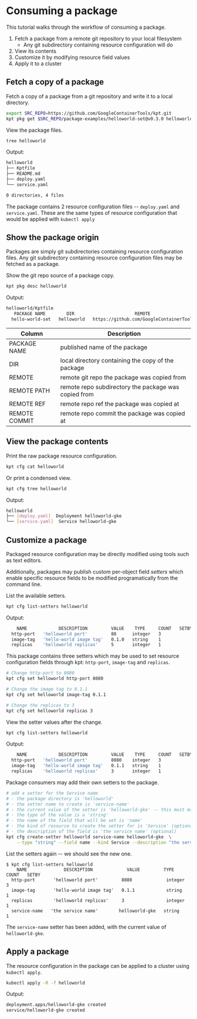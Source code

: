 # Consuming a package

This tutorial walks through the workflow of consuming a package.

1. Fetch a package from a remote git repository to your local filesystem
   - Any git subdirectory containing resource configuration will do
2. View its contents
3. Customize it by modifying resource field values
4. Apply it to a cluster

## Fetch a copy of a package

Fetch a copy of a package from a git repository and write it to a local directory.

```sh
export SRC_REPO=https://github.com/GoogleContainerTools/kpt.git
kpt pkg get $SRC_REPO/package-examples/helloworld-set@v0.3.0 helloworld
```

View the package files.

```sh
tree helloworld
```

Output:

```sh
helloworld
├── Kptfile
├── README.md
├── deploy.yaml
└── service.yaml

0 directories, 4 files
```

The package contains 2 resource configuration files -- `deploy.yaml` and `service.yaml`.
These are the same types of resource configuration that would be applied with `kubectl apply`

## Show the package origin

Packages are simply git subdirectories containing resource configuration files.  Any git
subdirectory containing resource configuration files may be fetched as a package.

Show the git repo source of a package copy.

```sh
kpt pkg desc helloworld
```

Output:

```sh
helloworld/Kptfile
   PACKAGE NAME        DIR                       REMOTE                              REMOTE PATH              REMOTE REF   REMOTE COMMIT  
  hello-world-set   helloworld   https://github.com/GoogleContainerTools/kpt   /package-examples/helloworld-set   v0.3.0       5c1c019  
```

| Column         | Description                                           |
|----------------|-------------------------------------------------------|
| PACKAGE NAME   | published name of the package                         |
| DIR            | local directory containing the copy of the package    |
| REMOTE         | remote git repo the package was copied from           |
| REMOTE PATH    | remote repo subdirectory the package was copied from  |
| REMOTE REF     | remote repo ref the package was copied at             |
| REMOTE COMMIT  | remote repo commit the package was copied at          |


## View the package contents

Print the raw package resource configuration.

```sh
kpt cfg cat helloworld
```

Or print a condensed view.

```sh
kpt cfg tree helloworld
```

Output:

```sh
helloworld
├── [deploy.yaml]  Deployment helloworld-gke
└── [service.yaml]  Service helloworld-gke
```


## Customize a package

Packaged resource configuration may be directly modified using tools such as
text editors.

Additionally, packages may publish custom per-object field *setters* which
enable specific resource fields to be modified programatically from the
command line.

List the available setters.

```sh
kpt cfg list-setters helloworld
```

Output:

```sh
    NAME            DESCRIPTION         VALUE    TYPE     COUNT   SETBY  
  http-port   'helloworld port'         80      integer   3              
  image-tag   'hello-world image tag'   0.1.0   string    1              
  replicas    'helloworld replicas'     5       integer   1 
```

This package contains three setters which may be used to set resource configuration
fields through kpt: `http-port`, `image-tag` and `replicas`.

```sh
# Change http-port to 8080
kpt cfg set helloworld http-port 8080

# Change the image tag to 0.1.1
kpt cfg set helloworld image-tag 0.1.1 

# Change the replicas to 3
kpt cfg set helloworld replicas 3 
```

View the setter values after the change.

```sh
kpt cfg list-setters helloworld
```

Output:

```sh
    NAME            DESCRIPTION         VALUE    TYPE     COUNT   SETBY  
  http-port   'helloworld port'         8080    integer   3              
  image-tag   'hello-world image tag'   0.1.1   string    1              
  replicas    'helloworld replicas'     3       integer   1
```

Package consumers may add their own setters to the package.

```sh
# add a setter for the Service name 
# - the package directory is 'helloworld'
# - the setter name to create is 'service-name'
# - the current value of the setter is 'helloworld-gke' -- this must match the actual field value currently
# - the type of the value is a 'string'
# - the name of the field that will be set is 'name'
# - the kind of resource to create the setter for is 'Service' (optional)
# - the description of the field is 'the service name' (optional)
kpt cfg create-setter helloworld service-name helloworld-gke  \
    --type "string" --field name --kind Service --description "the service name"
```

List the setters again -- we should see the new one.

```
$ kpt cfg list-setters helloworld
    NAME              DESCRIPTION             VALUE         TYPE     COUNT   SETBY  
  http-port       'helloworld port'         8080             integer   3              
  image-tag       'hello-world image tag'   0.1.1            string    1              
  replicas        'helloworld replicas'     3                integer   1              
  service-name   'the service name'        helloworld-gke   string    1  
```

The `service-name` setter has been added, with the current value of `helloworld-gke`.

## Apply a package

The resource configuration in the package can be applied to a cluster using `kubectl apply`.

```sh
kubectl apply -R -f helloworld
```

Output:

```sh
deployment.apps/helloworld-gke created
service/helloworld-gke created
```
